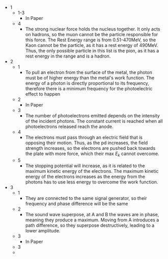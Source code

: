 - 1
	- 1-3
		- In Paper
	- 4
		- The strong nuclear force holds the nucleus together. It only acts on hadrons, so the muon cannot be the particle responsible for this force. The Rest Energy range is from 0.51-470MeV, so the Kaon cannot be the particle, as it has a rest energy of 490MeV. Thus, the only possible particle in this list is the pion, as it has a rest energy in the range and is a hadron.
- 2
	- 1
		- To pull an electron from the surface of the metal, the photon must be of higher energy than the metal's work function. The  energy of a photon is directly proportional to its frequency, therefore there is a minimum frequency for the photoelectric effect to happen
	- 2
		- In Paper 
	- 3
		- The number of photoelectrons emitted depends on the intensity of the incident photons. The constant current is reached when all photoelectrons released reach the anode.
	- 4
		- The electrons must pass through an electric field that is opposing their motion. Thus, as the pd increases, the field strength increases, so the electrons are pushed back towards the plate with more force, which their max $E_k$ cannot overcome.
	- 5
		- The stopping potential will increase, as it is related to the maximum kinetic energy of the electrons. The maximum kinetic energy of the electrons increases as the energy from the photons has to use less energy to overcome the work function.
- 3
	- 1
		- They are connected to the same signal generator, so their frequency and phase difference will be the same
	- 2
		- The sound wave superpose, at A and B the waves are in phase, meaning they produce a maximum. Moving from A introduces a path difference, so they superpose destructively, leading to a lower amplitude.
	- 3
		- In Paper
	- 3
	-